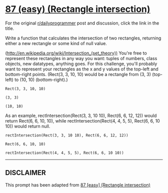 # [87 (easy) (Rectangle intersection)](https://www.reddit.com/r/dailyprogrammer/comments/y26pr/8102012_challenge_87_easy_rectangle_intersection/)

For the original [r/dailyprogrammer](https://www.reddit.com/r/dailyprogrammer/) post and discussion, click the link in the title.

Write a function that calculates the intersection of two rectangles, returning either a new rectangle or some kind of null value. 

(http://en.wikipedia.org/wiki/Intersection_(set_theory))
You're free to represent these rectangles in any way you want: tuples of numbers, class objects, new datatypes, anything goes. For this challenge, you'll probably want to represent your rectangles as the x and y values of the top-left and bottom-right points. (Rect(3, 3, 10, 10) would be a rectangle from (3, 3) (top-left) to (10, 10) (bottom-right).)


```
Rect(3, 3, 10, 10)
```

```
(3, 3)
```

```
(10, 10)
```
As an example, rectIntersection(Rect(3, 3, 10 10), Rect(6, 6, 12, 12)) would return Rect(6, 6, 10, 10), while rectIntersection(Rect(4, 4, 5, 5), Rect(6, 6, 10 10)) would return null.


```
rectIntersection(Rect(3, 3, 10 10), Rect(6, 6, 12, 12))
```

```
Rect(6, 6, 10, 10)
```

```
rectIntersection(Rect(4, 4, 5, 5), Rect(6, 6, 10 10))
```

----
## **DISCLAIMER**
This prompt has been adapted from [87 [easy] (Rectangle intersection)](https://www.reddit.com/r/dailyprogrammer/comments/y26pr/8102012_challenge_87_easy_rectangle_intersection/
)
